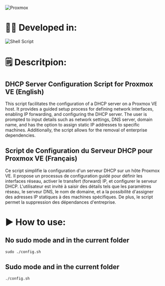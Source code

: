 ![Proxmox](https://logovectorseek.com/wp-content/uploads/2021/10/proxmox-server-solutions-gmbh-logo-vector.png)

# 👨‍💻 Developed in:
![Shell Script](https://img.shields.io/badge/shell_script-%23121011.svg?style=for-the-badge&logo=gnu-bash&logoColor=white)

# 🗒️ Descritpion:

## DHCP Server Configuration Script for Proxmox VE (English)

This script facilitates the configuration of a DHCP server on a Proxmox VE host. It provides a guided setup process for defining network interfaces, enabling IP forwarding, and configuring the DHCP server. The user is prompted to input details such as network settings, DNS server, domain name, and has the option to assign static IP addresses to specific machines. Additionally, the script allows for the removal of enterprise dependencies.

## Script de Configuration du Serveur DHCP pour Proxmox VE (Français)

Ce script simplifie la configuration d'un serveur DHCP sur un hôte Proxmox VE. Il propose un processus de configuration guidé pour définir les interfaces réseau, activer le transfert (forward) IP, et configurer le serveur DHCP. L'utilisateur est invité à saisir des détails tels que les paramètres réseau, le serveur DNS, le nom de domaine, et a la possibilité d'assigner des adresses IP statiques à des machines spécifiques. De plus, le script permet la suppression des dépendances d'entreprise.

# ▶ How to use:
## No sudo mode and in the current folder

    sudo ./config.sh
## Sudo mode and in the current folder

    ./config.sh
    
